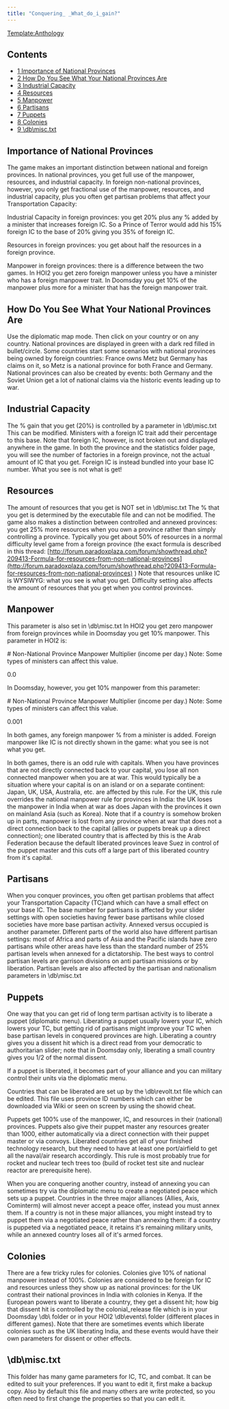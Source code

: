 ```yaml
---
title: "Conquering_ _What_do_i_gain?"
---
```


[Template:Anthology](/index.php?title=Template:Anthology&action=edit&redlink=1 "Template:Anthology (page does not exist)")

## Contents

-   [ 1 Importance of National Provinces
    ](#Importance_of_National_Provinces)
-   [ 2 How Do You See What Your National Provinces Are
    ](#How_Do_You_See_What_Your_National_Provinces_Are)
-   [ 3 Industrial Capacity ](#Industrial_Capacity)
-   [ 4 Resources ](#Resources)
-   [ 5 Manpower ](#Manpower)
-   [ 6 Partisans ](#Partisans)
-   [ 7 Puppets ](#Puppets)
-   [ 8 Colonies ](#Colonies)
-   [ 9 \db\misc.txt ](#.5Cdb.5Cmisc.txt)

##  Importance of National Provinces 

The game makes an important distinction between national and foreign
provinces. In national provinces, you get full use of the manpower,
resources, and industrial capacity. In foreign non-national provinces,
however, you only get fractional use of the manpower, resources, and
industrial capacity, plus you often get partisan problems that affect
your Transportation Capacity:

Industrial Capacity in foreign provinces: you get 20% plus any % added
by a minister that increases foreign IC. So a Prince of Terror would add
his 15% foreign IC to the base of 20% giving you 35% of foreign IC.

Resources in foreign provinces: you get about half the resources in a
foreign province.

Manpower in foreign provinces: there is a difference between the two
games. In HOI2 you get zero foreign manpower unless you have a minister
who has a foreign manpower trait. In Doomsday you get 10% of the
manpower plus more for a minister that has the foreign manpower trait.

##  How Do You See What Your National Provinces Are 

Use the diplomatic map mode. Then click on your country or on any
country. National provinces are displayed in green with a dark red
filled in bullet/circle. Some countries start some scenarios with
national provinces being owned by foreign countries: France owns Metz
but Germany has claims on it, so Metz is a national province for both
France and Germany. National provinces can also be created by events:
both Germany and the Soviet Union get a lot of national claims via the
historic events leading up to war.

##  Industrial Capacity 

The % gain that you get (20%) is controlled by a parameter in
\db\misc.txt This can be modified. Ministers with a foreign IC trait add
their percentage to this base. Note that foreign IC, however, is not
broken out and displayed anywhere in the game. In both the province and
the statistics folder page, you will see the number of factories in a
foreign province, not the actual amount of IC that you get. Foreign IC
is instead bundled into your base IC number. What you see is not what is
get!

##  Resources 

The amount of resources that you get is NOT set in \db\misc.txt The %
that you get is determined by the executable file and can not be
modified. The game also makes a distinction between controlled and
annexed provinces: you get 25% more resources when you own a province
rather than simply controlling a province. Typically you get about 50%
of resources in a normal difficulty level game from a foreign province
(the exact formula is described in this thread:
[http://forum.paradoxplaza.com/forum/showthread.php?209413-Formula-for-resources-from-non-national-provinces](http://forum.paradoxplaza.com/forum/showthread.php?209413-Formula-for-resources-from-non-national-provinces)
) Note that resources unlike IC is WYSIWYG: what you see is what you
get. Difficulty setting also affects the amount of resources that you
get when you control provinces.

##  Manpower 

This parameter is also set in \db\misc.txt In HOI2 you get zero manpower
from foreign provinces while in Doomsday you get 10% manpower. This
parameter in HOI2 is:

\# Non-National Province Manpower Multiplier (income per day.) Note:
Some types of ministers can affect this value.

0.0

In Doomsday, however, you get 10% manpower from this parameter:

\# Non-National Province Manpower Multiplier (income per day.) Note:
Some types of ministers can affect this value.

0.001

In both games, any foreign manpower % from a minister is added. Foreign
manpower like IC is not directly shown in the game: what you see is not
what you get.

In both games, there is an odd rule with capitals. When you have
provinces that are not directly connected back to your capital, you lose
all non connected manpower when you are at war. This would typically be
a situation where your capital is on an island or on a separate
continent: Japan, UK, USA, Australia, etc. are affected by this rule.
For the UK, this rule overrides the national manpower rule for provinces
in India: the UK loses the manpower in India when at war as does Japan
with the provinces it own on mainland Asia (such as Korea). Note that if
a country is somehow broken up in parts, manpower is lost from any
province when at war that does not a direct connection back to the
capital (allies or puppets break up a direct connection); one liberated
country that is affected by this is the Arab Federation because the
default liberated provinces leave Suez in control of the puppet master
and this cuts off a large part of this liberated country from it's
capital.

##  Partisans 

When you conquer provinces, you often get partisan problems that affect
your Transportation Capacity (TC)and which can have a small effect on
your base IC. The base number for partisans is affected by your slider
settings with open societies having fewer base partisans while closed
societies have more base partisan activity. Annexed versus occupied is
another parameter. Different parts of the world also have different
partisan settings: most of Africa and parts of Asia and the Pacific
islands have zero partisans while other areas have less than the
standard number of 25% partisan levels when annexed for a dictatorship.
The best ways to control partisan levels are garrison divisions on anti
partisan missions or by liberation. Partisan levels are also affected by
the partisan and nationalism parameters in \db\misc.txt

##  Puppets 

One way that you can get rid of long term partisan activity is to
liberate a puppet (diplomatic menu). Liberating a puppet usually lowers
your IC, which lowers your TC, but getting rid of partisans might
improve your TC when base partisan levels in conquered provinces are
high. Liberating a country gives you a dissent hit which is a direct
read from your democratic to authoritarian slider; note that in Doomsday
only, liberating a small country gives you 1/2 of the normal dissent.

If a puppet is liberated, it becomes part of your alliance and you can
military control their units via the diplomatic menu.

Countries that can be liberated are set up by the \db\revolt.txt file
which can be edited. This file uses province ID numbers which can either
be downloaded via Wiki or seen on screen by using the showid cheat.

Puppets get 100% use of the manpower, IC, and resources in their
(national) provinces. Puppets also give their puppet master any
resources greater than 1000, either automatically via a direct
connection with their puppet master or via convoys. Liberated countries
get all of your finished technology research, but they need to have at
least one port/airfield to get all the naval/air research accordingly.
This rule is most probably true for rocket and nuclear tech trees too
(build of rocket test site and nuclear reactor are prerequisite here).

When you are conquering another country, instead of annexing you can
sometimes try via the diplomatic menu to create a negotiated peace which
sets up a puppet. Countries in the three major alliances (Allies, Axis,
Cominterm) will almost never accept a peace offer, instead you must
annex them. If a country is not in these major alliances, you might
instead try to puppet them via a negotiated peace rather than annexing
them: if a country is puppeted via a negotiated peace, it retains it's
remaining military units, while an annexed country loses all of it's
armed forces.

##  Colonies 

There are a few tricky rules for colonies. Colonies give 10% of national
manpower instead of 100%. Colonies are considered to be foreign for IC
and resources unless they show up as national provinces: for the UK
contrast their national provinces in India with colonies in Kenya. If
the European powers want to liberate a country, they get a dissent hit;
how big that dissent hit is controlled by the colonial_release file
which is in your Doomsday \db\\ folder or in your HOI2 \db\events\\
folder (different places in different games). Note that there are
sometimes events which liberate colonies such as the UK liberating
India, and these events would have their own parameters for dissent or
other effects.

##    \db\misc.txt 

This folder has many game parameters for IC, TC, and combat. It can be
edited to suit your preferences. If you want to edit it, first make a
backup copy. Also by default this file and many others are write
protected, so you often need to first change the properties so that you
can edit it.
